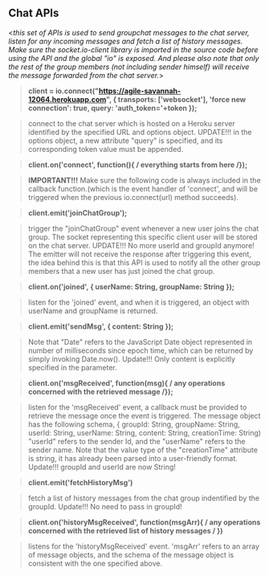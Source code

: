 **Chat APIs**
----
  <_this set of APIs is used to send groupchat messages to the chat server, listen for any incoming messages and fetch a list of history messages. Make sure the socket.io-client library is imported in the source code before using the API and the global "io" is exposed. And please also note that only the rest of the group members (not including sender himself) will receive the message forwarded from the chat server._>

> **client = io.connect("https://agile-savannah-12064.herokuapp.com", { transports: ['websocket'],  'force new connection': true,  query: 'auth_token='+token
});**

> connect to the chat server which is hosted on a Heroku server identified by the specified URL and options object. UPDATE!!! in the options object, a new attribute "query" is specified, and its corresponding token value must be appended.

> **client.on('connect', function(){ / everything starts from here  /});**

> **IMPORTANT!!!** Make sure the following code is always included in the callback function.(which is the event handler of 'connect', and will be triggered when the previous io.connect(url) method succeeds).
  
> **client.emit('joinChatGroup');**

> trigger the "joinChatGroup" event whenever a new user joins the chat group. The socket representing this specific client user will be stored on the chat server. UPDATE!!! No more userId and groupId anymore! The emitter will not receive the response after triggering this event, the idea behind this is that this API is used to notify all the other group members that a new user has just joined the chat group.

> **client.on('joined', { userName: String, groupName: String });** 

> listen for the 'joined' event, and when it is triggered, an object with userName and groupName is returned.
   
> **client.emit('sendMsg', { content: String });**

> Note that "Date" refers to the JavaScript Date object represented in number of milliseconds since epoch time, which can be returned by simply invoking Date.now(). Update!!! Only content is explicitly specified in the parameter.

> **client.on('msgReceived', function(msg){ / any operations concerned with the retrieved message /});**

> listen for the 'msgReceived' event, a callback must be provided to retrieve the message once the event is triggered. The message object has the following schema,
 { groupId: String, groupName: String, userId: String, userName: String, content: String, creationTime: String)
 "userId" refers to the sender Id, and the "userName" refers to the sender name.
 Note that the value type of the "creationTime" attribute is string, it has already been parsed into a user-friendly format.
 Update!!! groupId and userId are now String!

> **client.emit('fetchHistoryMsg')**

> fetch a list of history messages from the chat group indentified by the groupId. Update!!! No need to pass in groupId!
  
> **client.on('historyMsgReceived', function(msgArr){ / any operations concerned with the retrieved list of history messages / })**

> listens for the 'historyMsgReceived' event. 'msgArr' refers to an array of message objects, and the schema of the message object is consistent with the one specified above.